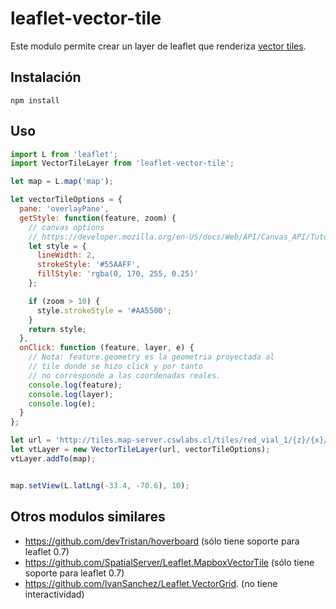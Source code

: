 # leaflet-vector-tile

Este modulo permite crear un layer de leaflet que renderiza [vector tiles](https://github.com/mapbox/vector-tile-spec).

## Instalación

```
npm install
```

## Uso

```javascript
import L from 'leaflet';
import VectorTileLayer from 'leaflet-vector-tile';

let map = L.map('map');

let vectorTileOptions = {
  pane: 'overlayPane',
  getStyle: function(feature, zoom) {
    // canvas options
    // https://developer.mozilla.org/en-US/docs/Web/API/Canvas_API/Tutorial/Applying_styles_and_colors
    let style = {
      lineWidth: 2,
      strokeStyle: '#55AAFF',
      fillStyle: 'rgba(0, 170, 255, 0.25)'
    };

    if (zoom > 10) {
      style.strokeStyle = '#AA5500';
    }
    return style;
  },
  onClick: function (feature, layer, e) {
    // Nota: feature.geometry es la geometria proyectada al
    // tile donde se hizo click y por tanto
    // no corresponde a las coordenadas reales.
    console.log(feature);
    console.log(layer);
    console.log(e);
  }
};

let url = 'http://tiles.map-server.cswlabs.cl/tiles/red_vial_1/{z}/{x}/{y}.pbf';
let vtLayer = new VectorTileLayer(url, vectorTileOptions);
vtLayer.addTo(map);


map.setView(L.latLng(-33.4, -70.6), 10);
```


## Otros modulos similares
 - https://github.com/devTristan/hoverboard (sólo tiene soporte para leaflet 0.7)
 - https://github.com/SpatialServer/Leaflet.MapboxVectorTile 
   (sólo tiene soporte para leaflet 0.7)
 - https://github.com/IvanSanchez/Leaflet.VectorGrid. (no tiene interactividad)

